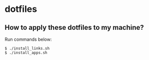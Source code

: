 # dotfiles
## How to apply these dotfiles to my machine?
Run commands below:

    $ ./install_links.sh
    $ ./install_apps.sh

